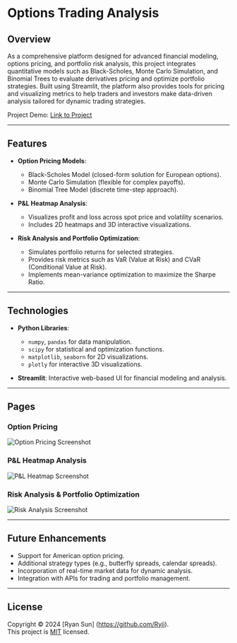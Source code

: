 # Options Trading Analysis

## Overview

As a comprehensive platform designed for advanced financial modeling, options pricing, and portfolio risk analysis, this project integrates quantitative models such as Black-Scholes, Monte Carlo Simulation, and Binomial Trees to evaluate derivatives pricing and optimize portfolio strategies. Built using Streamlit, the platform also provides tools for pricing and visualizing metrics to help traders and investors make data-driven analysis tailored for dynamic trading strategies.

Project Demo: [Link to Project](https://github.com/Ryii/Options-Trading-Analysis)

---

## Features

- **Option Pricing Models**:

  - Black-Scholes Model (closed-form solution for European options).
  - Monte Carlo Simulation (flexible for complex payoffs).
  - Binomial Tree Model (discrete time-step approach).

- **P&L Heatmap Analysis**:

  - Visualizes profit and loss across spot price and volatility scenarios.
  - Includes 2D heatmaps and 3D interactive visualizations.

- **Risk Analysis and Portfolio Optimization**:
  - Simulates portfolio returns for selected strategies.
  - Provides risk metrics such as VaR (Value at Risk) and CVaR (Conditional Value at Risk).
  - Implements mean-variance optimization to maximize the Sharpe Ratio.

---

## Technologies

- **Python Libraries**:

  - `numpy`, `pandas` for data manipulation.
  - `scipy` for statistical and optimization functions.
  - `matplotlib`, `seaborn` for 2D visualizations.
  - `plotly` for interactive 3D visualizations.

- **Streamlit**: Interactive web-based UI for financial modeling and analysis.

---

## Pages

### Option Pricing

![Option Pricing Screenshot](https://via.placeholder.com/800x400?text=Option+Pricing+Screenshot)

### P&L Heatmap Analysis

![P&L Heatmap Screenshot](https://via.placeholder.com/800x400?text=P%26L+Heatmap+Screenshot)

### Risk Analysis & Portfolio Optimization

![Risk Analysis Screenshot](https://via.placeholder.com/800x400?text=Risk+Analysis+Screenshot)

---

## Future Enhancements

- Support for American option pricing.
- Additional strategy types (e.g., butterfly spreads, calendar spreads).
- Incorporation of real-time market data for dynamic analysis.
- Integration with APIs for trading and portfolio management.

---

## License

Copyright © 2024 [Ryan Sun] (https://github.com/Ryii).<br />
This project is [MIT](https://github.com/Ryii/Options-Trading-Analysis/blob/main/LICENSE.txt) licensed.
